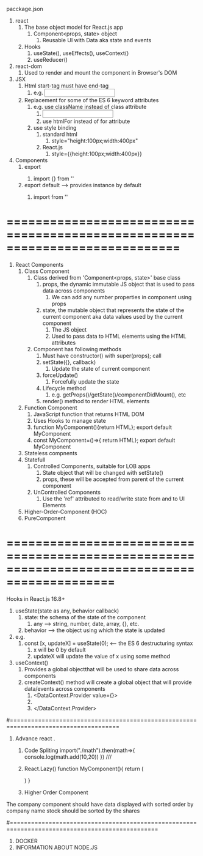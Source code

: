 pacckage.json

1. react
   1. The base object model for React.js app
      1. Component<props, state> object
         1. Reusable UI with Data aka state and events
   2. Hooks
      1. useState(), useEffects(), useContext()
      2. useReducer()
2. react-dom
   1. Used to render and mount the component in Browser's DOM
3. JSX
   1. Html start-tag must have end-tag
      1. e.g. <input type="text"></input>
   2. Replacement for some of the ES 6 keyword attributes
      1. e.g. use className instead of class attribute
         1. <input type="text" className="">
         2. use htmlFor instead of for attribute
      2. use style binding
         1. standard html
            1. style="height:100px;width:400px"
         2. React.js
            1. style={{height:100px;width:400px}}
4. Components
   1. export <classname>
      1. import {<classname>} from '<FILE-PATH>'
   2. export default <classname> --> provides instance by default
      1. import <classname> from '<FILE-PATH>'

# ============================================================================

1. React Components
   1. Class Component
      1. Class derived from 'Component<props, state>' base class
         1. props, the dynamic immutable JS object that is used to pass data across components
            1. We can add any number properties in component using props
         2. state, the mutable object that represents the state of the current component aka data values used by the current component
            1. The JS object
            2. Used to pass data to HTML elements using the HTML attributes
      2. Component has following methods
         1. Must have constructor() with super(props); call
         2. setState({}, callback)
            1. Update the state of current component
         3. forceUpdate()
            1. Forcefully update the state
         4. Lifecycle method
            1. e.g. getProps()/getState()/componentDidMount(), etc
         5. render() method to render HTML elements
   2. Function Component
      1. JavaScript function that returns HTML DOM
      2. Uses Hooks to manage state
      3. function MyComponent(){return HTML}; export default MyComponent
      4. const MyComponent=()=>{ return HTML}; export default MyComponent
   3. Stateless compnents
   4. Statefull
      1. Controlled Components, suitable for LOB apps
         1. State object that will be changed with setState()
         2. props, these will be accepted from parent of the current component
      2. UnControlled Components
         1. Use the 'ref' attributed to read/write state from and to UI Elements
   5. Higher-Order-Component (HOC)
   6. PureComponent
# =============================================================================================
Hooks in React.js 16.8+
1. useState(state as any, behavior callback)
   1. state: the schema of the state of the component
      1. any --> string, number, date, array, {}, etc.
   2. behavior --> the object using which the state is updated
2. e.g.
   1. const [x, updateX] = useState(0); <-- the ES 6 destructuring syntax
      1. x will be 0 by default
      2. updateX will update the value of x using some method 
3. useContext()
   1. Provides a global objectthat will be used to share data across components 
   2. createContext() method will create a global object that will provide data/events across components 
      1. <DataContext.Provider value={<DATA and EVENT to be shared>}>
      2.  <CHILD COMPONENT>
      3. </DataContext.Provider>

#=====================================================================================
1. Advance react .
    1. Code Spliting
        import("./math").then(math=>{ console.log(math.add(10,20)) })    ///
    2. React.Lazy()
        function MyComponent(){
            return (
                <div>
                    <Suspense>
                </div>
            )
        }

    3. Higher Order Component 
    


The company component should have data displayed with sorted order by company name 
stock should be sorted by the shares


#================================================================================================

1. DOCKER
2. INFORMATION ABOUT NODE.JS